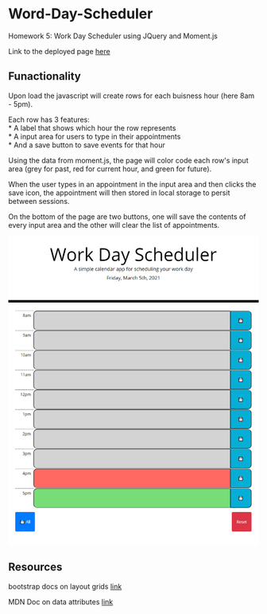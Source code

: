 # Word-Day-Scheduler
Homework 5: Work Day Scheduler using JQuery and Moment.js

Link to the deployed page [here](https://matthewronaldjohnson.github.io/Work-Day-Scheduler/)

## Funactionality

Upon load the javascript will create rows for each buisness hour (here 8am - 5pm).

Each row has 3 features: <br>
    * A label that shows which hour the row represents <br>
    * A input area for users to type in their appointments <br>
    * And a save button to save events for that hour <br>

Using the data from moment.js, the page will color code each row's input area (grey for past, red for current hour, and green for future).

When the user types in an appointment in the input area and then clicks the save icon, the appointment will then stored in local storage to persit between sessions. 

On the bottom of the page are two buttons, one will save the contents of every input area and the other will clear the list of appointments. 

![page-display](./assets/img/page.PNG)

## Resources 

bootstrap docs on layout grids [link](https://getbootstrap.com/docs/4.5/layout/grid/)

MDN Doc on data attributes [link](https://developer.mozilla.org/en-US/docs/Learn/HTML/Howto/Use_data_attributes)
